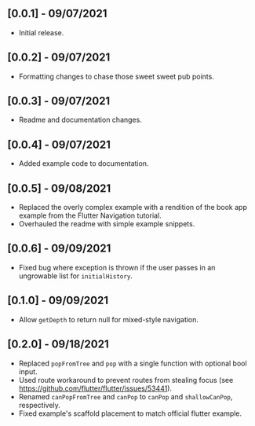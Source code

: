 ## [0.0.1] - 09/07/2021

* Initial release.

## [0.0.2] - 09/07/2021

* Formatting changes to chase those sweet sweet pub points.

## [0.0.3] - 09/07/2021

* Readme and documentation changes.

## [0.0.4] - 09/07/2021

* Added example code to documentation.

## [0.0.5] - 09/08/2021

* Replaced the overly complex example with a rendition of the book app example from the Flutter Navigation tutorial.
* Overhauled the readme with simple example snippets.

## [0.0.6] - 09/09/2021

* Fixed bug where exception is thrown if the user passes in an ungrowable list for `initialHistory`.

## [0.1.0] - 09/09/2021

* Allow `getDepth` to return null for mixed-style navigation.

## [0.2.0] - 09/18/2021

* Replaced `popFromTree` and `pop` with a single function with optional bool input.
* Used route workaround to prevent routes from stealing focus (see https://github.com/flutter/flutter/issues/53441).
* Renamed `canPopFromTree` and `canPop` to `canPop` and `shallowCanPop`, respectively.
* Fixed example's scaffold placement to match official flutter example.
